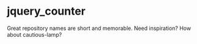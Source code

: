 # jquery_counter
Great repository names are short and memorable. Need inspiration? How about cautious-lamp?
